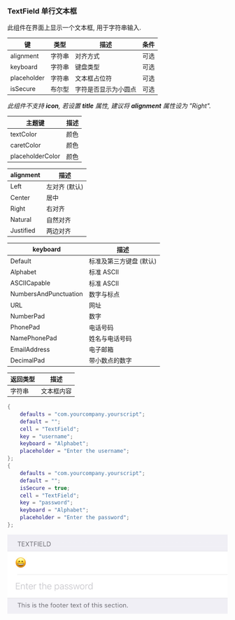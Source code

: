 ### TextField 单行文本框

此组件在界面上显示一个文本框, 用于字符串输入. 

|   键   |   类型   |   描述   |   条件   |
|--------|----------|----------|----------|
|alignment|字符串|对齐方式|可选|
|keyboard|字符串|键盘类型|可选|
|placeholder|字符串|文本框占位符|可选|
|isSecure|布尔型|字符是否显示为小圆点|可选|

*此组件不支持 __icon__, 若设置 __title__ 属性, 建议将 __alignment__ 属性设为 "Right".*

|  主题键  |  描述  |
|----------|--------|
|textColor|颜色|文字颜色|
|caretColor|颜色|光标颜色|
|placeholderColor|颜色|占位符颜色|

| alignment | 描述 |
|--------|------|
|Left|左对齐 (默认)|
|Center|居中|
|Right|右对齐|
|Natural|自然对齐|
|Justified|两边对齐|

| keyboard | 描述 |
|--------|------|
|Default|标准及第三方键盘 (默认)|
|Alphabet|标准 ASCII|
|ASCIICapable|标准 ASCII|
|NumbersAndPunctuation|数字与标点|
|URL|网址|
|NumberPad|数字|
|PhonePad|电话号码|
|NamePhonePad|姓名与电话号码|
|EmailAddress|电子邮箱|
|DecimalPad|带小数点的数字|

|   返回类型   |   描述   |
|--------------|----------|
|字符串|文本框内容|

``` lua
{
    defaults = "com.yourcompany.yourscript";
    default = "";
    cell = "TextField";
    key = "username";
    keyboard = "Alphabet";
    placeholder = "Enter the username";
};
{
    defaults = "com.yourcompany.yourscript";
    default = "";
    isSecure = true;
    cell = "TextField";
    key = "password";
    keyboard = "Alphabet";
    placeholder = "Enter the password";
};
```

![QQ20170914-192018.png-30kB](TextField/QQ20170914-192018.png)
